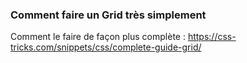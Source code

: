 ### Comment faire un Grid très simplement

Comment le faire de façon plus complète : 
https://css-tricks.com/snippets/css/complete-guide-grid/
